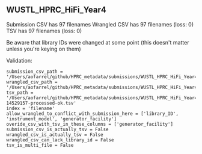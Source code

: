 ## WUSTL_HPRC_HiFi_Year4

Submission CSV has 97 filenames
Wrangled CSV has 97 filenames (loss: 0)
TSV has 97 filenames (loss: 0)

Be aware that library IDs were changed at some point (this doesn't matter unless you're keying on them)

Validation:
```
submission_csv_path = '/Users/aofarrel/github/HPRC_metadata/submissions/WUSTL_HPRC_HiFi_Year4/HPRC_WUSTL_Y4_PacBio_HiFi_Metadata_Submission_v0.1.final.csv'
wrangled_csv_path = '/Users/aofarrel/github/HPRC_metadata/submissions/WUSTL_HPRC_HiFi_Year4/WUSTL_HPRC_HiFi_Year4_data_table.csv'
tsv_path = '/Users/aofarrel/github/HPRC_metadata/submissions/WUSTL_HPRC_HiFi_Year4/metadata-14529157-processed-ok.tsv'
index = 'filename'
allow_wrangled_to_conflict_with_submission_here = ['library_ID', 'instrument_model', 'generator_facility']
overide_csv_with_tsv_in_these_columns = ['generator_facility']
submission_csv_is_actually_tsv = False
wrangled_csv_is_actually_tsv = False
wrangled_csv_can_lack_library_id = False
tsv_is_multi_file = False
```